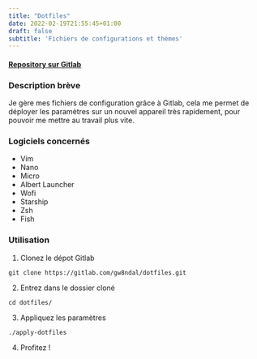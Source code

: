 ```yaml
---
title: "Dotfiles"
date: 2022-02-19T21:55:45+01:00
draft: false
subtitle: 'Fichiers de configurations et thèmes'
---
```


#### [Repository sur Gitlab](https://gitlab.com/gw8ndal/dotfiles)

### Description brève

Je gère mes fichiers de configuration grâce à Gitlab, cela me permet de déployer les paramètres sur un nouvel appareil très rapidement, pour pouvoir me mettre au travail plus vite.

### Logiciels concernés

- Vim
- Nano
- Micro
- Albert Launcher
- Wofi
- Starship
- Zsh
- Fish

### Utilisation

1. Clonez le dépot Gitlab

```git clone https://gitlab.com/gw8ndal/dotfiles.git```

2. Entrez dans le dossier cloné

```cd dotfiles/```

3. Appliquez les paramètres

```./apply-dotfiles```

4. Profitez !